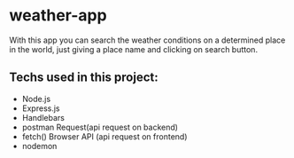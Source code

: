# weather-app
With this app you can search the weather conditions on a determined place in the world, just giving a place name and clicking on search button.


## Techs used in this project:
- Node.js
- Express.js
- Handlebars
- postman Request(api request on backend)
- fetch() Browser API (api request on frontend)
- nodemon
